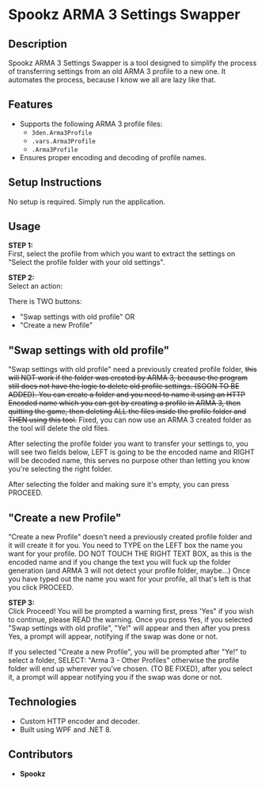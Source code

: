 # Spookz ARMA 3 Settings Swapper

## Description
Spookz ARMA 3 Settings Swapper is a tool designed to simplify the process of transferring settings from an old ARMA 3 profile to a new one. It automates the process, because I know we all are lazy like that.

## Features
- Supports the following ARMA 3 profile files:
  - `3den.Arma3Profile`
  - `.vars.Arma3Profile`
  - `.Arma3Profile`
- Ensures proper encoding and decoding of profile names.

## Setup Instructions
No setup is required. Simply run the application.

## Usage
**STEP 1:**  
First, select the profile from which you want to extract the settings on "Select the profile folder with your old settings".

**STEP 2:**  
Select an action:

There is TWO buttons:

- "Swap settings with old profile"
OR
- "Create a new Profile"

## "Swap settings with old profile"

"Swap settings with old profile" need a previously created profile folder, ~~this will NOT work if the folder was created by ARMA 3, because the program still does not have the logic to delete old profile settings. (SOON TO BE ADDED). You can create a folder and you need to name it using an HTTP Encoded name which you can get by creating a profile in ARMA 3, then quitting the game, then deleting ALL the files inside the profile folder and THEN using this tool.~~ Fixed, you can now use an ARMA 3 created folder as the tool will delete the old files.

After selecting the profile folder you want to transfer your settings to, you will see two fields below, LEFT is going to be the encoded name and RIGHT will be decoded name, this serves no purpose other than letting you know you're selecting the right folder.

After selecting the folder and making sure it's empty, you can press PROCEED.

## "Create a new Profile"

"Create a new Profile" doesn't need a previously created profile folder and it will create it for you. You need to TYPE on the LEFT box the name you want for your profile. DO NOT TOUCH THE RIGHT TEXT BOX, as this is the encoded name and if you change the text you will fuck up the folder generation (and ARMA 3 will not detect your profile folder, maybe...) Once you have typed out the name you want for your profile, all that's left is that you click PROCEED.

**STEP 3:**  
Click Proceed! You will be prompted a warning first, press 'Yes" if you wish to continue, please READ the warning. Once you press Yes, if you selected "Swap settings with old profile", "Ye!" will appear and then after you press Yes, a prompt will appear, notifying if the swap was done or not.

If you selected "Create a new Profile", you will be prompted after "Ye!" to select a folder, SELECT: "Arma 3 - Other Profiles" otherwise the profile folder will end up wherever you've chosen. (TO BE FIXED), after you select it, a prompt will appear notifying you if the swap was done or not.

## Technologies
- Custom HTTP encoder and decoder.
- Built using WPF and .NET 8.

## Contributors
- **Spookz**